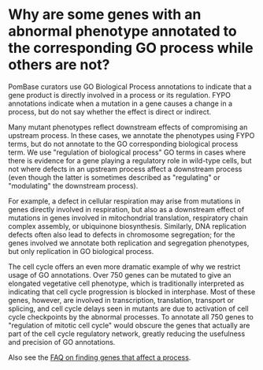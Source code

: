 # Why are some genes with an abnormal phenotype annotated to the corresponding GO process while others are not?
<!-- pombase_categories: Using ontologies -->

PomBase curators use GO Biological Process annotations to indicate that
a gene product is directly involved in a process or its regulation. FYPO
annotations indicate when a mutation in a gene causes a change in a
process, but do not say whether the effect is direct or indirect.

Many mutant phenotypes reflect downstream effects of compromising an
upstream process. In these cases, we annotate the phenotypes using FYPO
terms, but do not annotate to the GO corresponding biological process
term. We use "regulation of biological process" GO terms in cases where
there is evidence for a gene playing a regulatory role in wild-type
cells, but not where defects in an upstream process affect a downstream
process (even though the latter is sometimes described as "regulating"
or "modulating" the downstream process).

For example, a defect in cellular respiration may arise from mutations
in genes directly involved in respiration, but also as a downstream
effect of mutations in genes involved in mitochondrial translation,
respiratory chain complex assembly, or ubiquinone biosynthesis.
Similarly, DNA replication defects often also lead to defects in
chromosome segregation; for the genes involved we annotate both
replication and segregation phenotypes, but only replication in GO
biological process.

The cell cycle offers an even more dramatic example of why we restrict
usage of GO annotations. Over 750 genes can be mutated to give an
elongated vegetative cell phenotype, which is traditionally interpreted
as indicating that cell cycle progression is blocked in interphase. Most
of these genes, however, are involved in transcription, translation,
transport or splicing, and cell cycle delays seen in mutants are due to
activation of cell cycle checkpoints by the abnormal processes. To
annotate all 750 genes to "regulation of mitotic cell cycle" would
obscure the genes that actually are part of the cell cycle regulatory
network, greatly reducing the usefulness and precision of GO
annotations.

Also see the [FAQ on finding genes that affect a process](/faq/how-can-i-identify-all-of-the-genes-that-affect-a-process).

